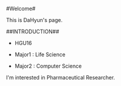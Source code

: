 #Welcome#

This is DaHyun's page.

##INTRODUCTION##

* HGU16

* Major1 : Life Science
* Major2 : Computer Science

I'm interested in Pharmaceutical Researcher.
